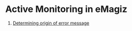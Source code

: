 # Active Monitoring in eMagiz


1. [Determining origin of error message](microlearning-determining-origin-of-error-message.md)



